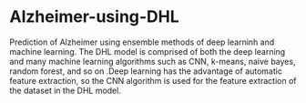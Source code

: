 # Alzheimer-using-DHL
Prediction of Alzheimer using ensemble methods of deep learninh and machine learning. 
The DHL model is comprised of both the  deep learning  and many machine learning algorithms such as CNN, k-means, naive bayes, random forest, and so on .Deep learning has the advantage of automatic feature extraction, so the CNN algorithm is used for the feature extraction of the dataset in the DHL model.
